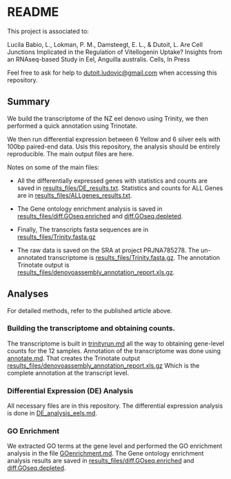 # README

This project is associated to:

Lucila Babio, L., Lokman, P. M., Damsteegt, E. L., & Dutoit, L. Are Cell Junctions Implicated in the Regulation of Vitellogenin
Uptake? Insights from an RNAseq-based Study in Eel, Anguilla australis. Cells, In Press

Feel free to ask for help to dutoit.ludovic@gmail.com when accessing this repository. 

## Summary

We build the transcriptome of the NZ eel denovo using Trinity, we then performed a quick annotation using Trinotate. 

We then run differential expression between 6 Yellow and 6 silver eels with 100bp paired-end data. Usis this repository, the analysis should be entirely reproducible. The main output files are here.

Notes on some of the main files:


- All the differentially expressed genes with statistics and counts are saved in [results_files/DE_results.txt](results_files/DE_results.txt). Statistics and counts for ALL Genes are in [results_files/ALLgenes_results.txt](results_files/ALLgenes_results.txt).

- The Gene ontology enrichment analysis is saved in [results_files/diff.GOseq.enriched](results_files/diff.GOseq.enriched) and [diff.GOseq.depleted](results_files/diff.GOseq.depleted). 

- Finally, The transcripts fasta sequences are in [results_files/Trinity.fasta.gz](results_files/Trinity.fasta.gz)


- The raw data is saved on the SRA at project PRJNA785278. The un-annotated transcriptome is [results_files/Trinity.fasta.gz](results_files/Trinity.fasta.gz). The annotation Trinotate output is [results_files/denovoassembly_annotation_report.xls.gz](results_files/denovoassembly_annotation_report.xls.gz). 


## Analyses

For detailed methods, refer to the published article above.

### Building the transcriptome and obtaining counts.

The transcriptome is built in [trinityrun.md](trinityrun.md) all the way to obtaining gene-level counts for the 12 samples. Annotation of the transcriptome was done using [annotate.md](annotate.md). That creates the Trinotate output [results_files/denovoassembly_annotation_report.xls.gz](results_files/denovoassembly_annotation_report.xls.gz) Which is the complete annotation at the transcript level. 


### Differential Expression (DE) Analysis

All necessary files are in this repository. The differential expression analysis is done in [DE_analysis_eels.md](DE_analysis_eels.md). 

### GO Enrichment

We  extracted GO terms at the gene level  and performed the GO enrichment analysis in the file [GOenrichment.md](GOenrichment.md). The Gene ontology enrichment analysis results are saved in [results_files/diff.GOseq.enriched](results_files/diff.GOseq.enriched) and [diff.GOseq.depleted](results_files/diff.GOseq.depleted). 


